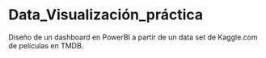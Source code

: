 # Data_Visualización_práctica
Diseño de un dashboard en PowerBI a partir de un data set de Kaggle.com de películas en TMDB.
